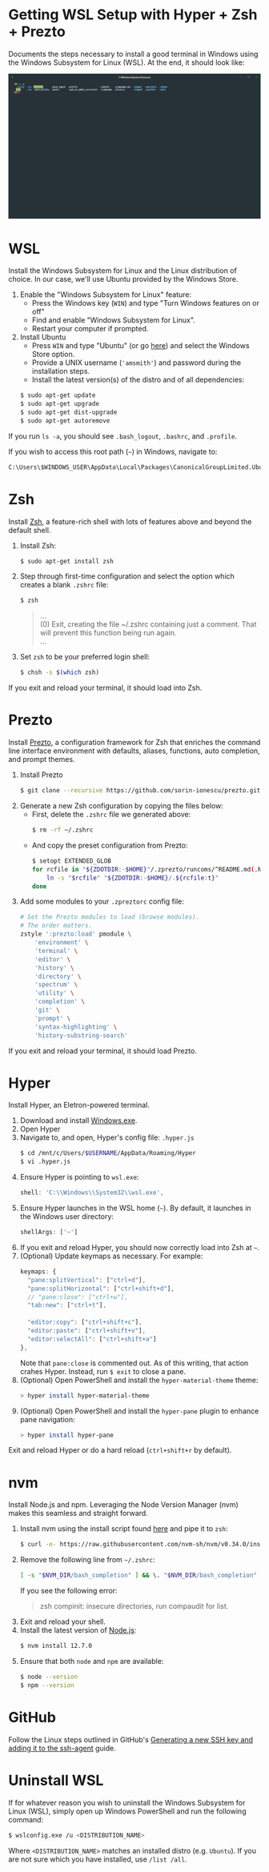 # Getting WSL Setup with Hyper + Zsh + Prezto

Documents the steps necessary to install a good terminal in Windows using the Windows Subsystem for Linux (WSL).  At the end, it should look like:

![Screenshot of final terminal](assets/shell.png "Screenshot of final terminal")

# WSL

Install the Windows Subsystem for Linux and the Linux distribution of choice.  In our case, we'll use Ubuntu provided by the Windows Store.

1.  Enable the "Windows Subsystem for Linux" feature:
    * Press the Windows key (`WIN`) and type "Turn Windows features on or off"
    * Find and enable "Windows Subsystem for Linux".
    * Restart your computer if prompted.
2.  Install Ubuntu
    * Press `WIN` and type "Ubuntu" (or go [here](https://www.microsoft.com/en-us/p/ubuntu/9nblggh4msv6)) and select the Windows Store option.
    * Provide a UNIX username (`'amsmith'`) and password during the installation steps.
    * Install the latest version(s) of the distro and of all dependencies:
    ```sh
    $ sudo apt-get update
    $ sudo apt-get upgrade
    $ sudo apt-get dist-upgrade
    $ sudo apt-get autoremove
    ```

If you run `ls -a`, you should see `.bash_logout`, `.bashrc`, and `.profile`.

If you wish to access this root path (`~`) in Windows, navigate to:
```sh
C:\Users\$WINDOWS_USER\AppData\Local\Packages\CanonicalGroupLimited.UbuntuonWindows_79rhkp1fndgsc\LocalState\rootfs\home\$UBUNTU_USER
```

# Zsh

Install [Zsh](https://github.com/zsh-users/zsh), a feature-rich shell with lots of features above and beyond the default shell.

1.  Install Zsh:
    ```sh
    $ sudo apt-get install zsh
    ```
2.  Step through first-time configuration and select the option which creates a blank `.zshrc` file:
    ```sh
    $ zsh
    ```
    > ...
    > <br>
    > (0)  Exit, creating the file ~/.zshrc containing just a comment.  That will prevent this function being run again.
    > <br>
    > ...
3.  Set `zsh` to be your preferred login shell:
    ```sh
    $ chsh -s $(which zsh)
    ```

If you exit and reload your terminal, it should load into Zsh.

# Prezto

Install [Prezto](https://github.com/sorin-ionescu/prezto), a configuration framework for Zsh that enriches the command line interface environment with defaults, aliases, functions, auto completion, and prompt themes.

1.  Install Prezto
    ```sh
    $ git clone --recursive https://github.com/sorin-ionescu/prezto.git "${ZDOTDIR:-$HOME}/.zprezto"
    ```
2.  Generate a new Zsh configuration by copying the files below:
    * First, delete the `.zshrc` file we generated above:
        ```sh
        $ rm -rf ~/.zshrc
        ```
    * And copy the preset configuration from Prezto:
        ```sh
        $ setopt EXTENDED_GLOB
        for rcfile in "${ZDOTDIR:-$HOME}"/.zprezto/runcoms/^README.md(.N); do
            ln -s "$rcfile" "${ZDOTDIR:-$HOME}/.${rcfile:t}"
        done
        ```
3.  Add some modules to your `.zpreztorc` config file:
    ```sh
    # Set the Prezto modules to load (browse modules).
    # The order matters.
    zstyle ':prezto:load' pmodule \
        'environment' \
        'terminal' \
        'editor' \
        'history' \
        'directory' \
        'spectrum' \
        'utility' \
        'completion' \
        'git' \
        'prompt' \
        'syntax-highlighting' \
        'history-substring-search'
    ```

If you exit and reload your terminal, it should load Prezto.

# Hyper

Install Hyper, an Eletron-powered terminal.

1.  Download and install [Windows.exe](https://hyper.is/).
2.  Open Hyper
3.  Navigate to, and open, Hyper's config file: `.hyper.js`
    ```sh
    $ cd /mnt/c/Users/$USERNAME/AppData/Roaming/Hyper
    $ vi .hyper.js
    ```
4.  Ensure Hyper is pointing to `wsl.exe`:
    ```js
    shell: 'C:\\Windows\\System32\\wsl.exe',
    ```
5.  Ensure Hyper launches in the WSL home (`~`).  By default, it launches in the Windows user directory:
    ```js
    shellArgs: ['~']
    ```
6.  If you exit and reload Hyper, you should now correctly load into Zsh at `~`.
7.  (Optional) Update keymaps as necessary.  For example:
    ```js
    keymaps: {
      "pane:splitVertical": ["ctrl+d"],
      "pane:splitHorizontal": ["ctrl+shift+d"],
      // "pane:close": ["ctrl+w"],
      "tab:new": ["ctrl+t"],

      "editor:copy": ["ctrl+shift+c"],
      "editor:paste": ["ctrl+shift+v"],
      "editor:selectAll": ["ctrl+shift+a"]
    },
    ```
    Note that `pane:close` is commented out.  As of this writing, that action crahes Hyper.  Instead, run `$ exit` to close a pane.
8.  (Optional) Open PowerShell and install the `hyper-material-theme` theme:
    ```sh
    > hyper install hyper-material-theme
    ```
8.  (Optional) Open PowerShell and install the `hyper-pane` plugin to enhance pane navigation:
    ```sh
    > hyper install hyper-pane
    ```

Exit and reload Hyper or do a hard reload (`ctrl+shift+r` by default).

# nvm

Install Node.js and npm.  Leveraging the Node Version Manager (nvm) makes this seamless and straight forward.

1.  Install nvm using the install script found [here](https://github.com/nvm-sh/nvm#install--update-script) and pipe it to `zsh`:
    ```sh
    $ curl -o- https://raw.githubusercontent.com/nvm-sh/nvm/v0.34.0/install.sh | zsh
    ```
2.  Remove the following line from `~/.zshrc`:
    ```sh
    [ -s "$NVM_DIR/bash_completion" ] && \. "$NVM_DIR/bash_completion"
    ```
    If you see the following error:
    > zsh compinit: insecure directories, run compaudit for list.
3.  Exit and reload your shell.
4.  Install the latest version of [Node.js](https://nodejs.org/en/):
    ```sh
    $ nvm install 12.7.0
    ```
5.  Ensure that both `node` and `npm` are available:
    ```sh
    $ node --version
    $ npm --version
    ```

# GitHub

Follow the Linux steps outlined in GitHub's [Generating a new SSH key and adding it to the ssh-agent](https://help.github.com/en/articles/generating-a-new-ssh-key-and-adding-it-to-the-ssh-agent) guide.


# Uninstall WSL

If for whatever reason you wish to uninstall the Windows Subsystem for Linux (WSL), simply open up Windows PowerShell and run the following command:

```sh
$ wslconfig.exe /u <DISTRIBUTION_NAME>
```

Where `<DISTRIBUTION_NAME>` matches an installed distro (e.g. `Ubuntu`).  If you are not sure which you have installed, use `/list /all`.